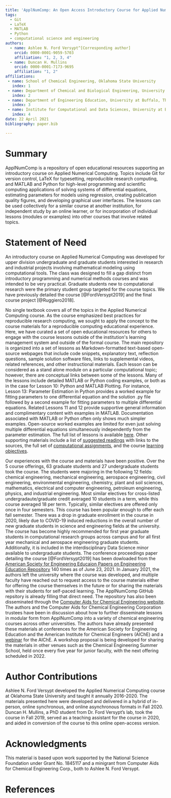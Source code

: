 ```yaml
---
title: 'ApplNumComp: An Open Access Introductory Course for Applied Numerical Computing'
tags:
  - Git
  - LaTeX
  - MATLAB
  - Python
  - computational science and engineering
authors:
  - name: Ashlee N. Ford Versypt^[Corresponding author]
    orcid: 0000-0001-9059-5703
    affiliation: "1, 2, 3, 4"
  - name: Duncan H. Mullins
    orcid: 0000-0001-7173-9695
    affiliation: "1, 2"
affiliations:
 - name: School of Chemical Engineering, Oklahoma State University
   index: 1
 - name: Department of Chemical and Biological Engineering, University at Buffalo, The State University of New York
   index: 2
 - name: Department of Engineering Education, University at Buffalo, The State University of New York
   index: 3
 - name: Institute for Computational and Data Sciences, University at Buffalo, The State University of New York
   index: 4   
date: 22 April 2021
bibliography: paper.bib

---
```


# Summary
ApplNumComp is a repository of open educational resources supporting an introductory course on Applied Numerical Computing. Topics include Git for version control, LaTeX for typesetting, reproducible research computing, and MATLAB and Python for high-level programming and scientific computing applications of solving systems of differential equations, estimating parameters for models using regression, creating publication quality figures, and developing graphical user interfaces. The lessons can be used collectively for a similar course at another institution, for independent study by an online learner, or for incorporation of individual lessons (modules or examples) into other courses that involve related topics. 
 
# Statement of Need
An introductory course on Applied Numerical Computing was developed for upper division undergraduate and graduate students interested in research and industrial projects involving mathematical modeling using computational tools. The class was designed to fill a gap distinct from introductory programming and numerical methods courses and was intended to be very practical. Graduate students new to computational research were the primary student group targeted for the course topics. We have previously detailed the course [@FordVersypt2019] and the final course project [@Ruggiero2018].

No single textbook covers all of the topics in the Applied Numerical Computing course. As the course emphasized best practices for reproducible research computing, we sought to apply the concept to the course materials for a reproducible computing educational experience. Here, we have curated a set of open educational resources for others to engage with the course lessons outside of the institution's learning management system and outside of the formal course. The main repository is organized into a set of lessons as Markdown-formatted text-based open-source webpages that include code snippets, explanatory text, reflection questions, sample solution software files, links to supplemental videos, related references, and other instructional materials. Each lesson can be considered as a stand alone module on a particular computational topic; however, there are conceptual links between some of the lessons. Many of the lessons include detailed MATLAB or Python coding examples, or both as in the case for Lesson 10: Python and MATLAB Plotting. For instance, Lesson 13: Parameter Estimation in Python provides a worked example for fitting parameters to one differential equation and the solution .py file followed by a second example for fitting parameters to multiple differential equations. Related Lessons 11 and 12 provide supportive general information and complimentary content with examples in MATLAB. Documentation associated with MATLAB or Python often only shows much simpler examples. Open-source worked examples are limited for even just solving multiple differential equations simultaneously independently from the parameter estimation. The full list of lessons is available [here](https://github.com/ashleefv/ApplNumComp#lessons). Other supporting materials include a list of [suggested readings](https://github.com/ashleefv/ApplNumComp/blob/master/RecommendedReading.md) with links to the sources, the full set of [computational assignments](https://github.com/ashleefv/ApplNumComp#computational-assignments), and the course [learning objectives](https://github.com/ashleefv/ApplNumComp#course-learning-objectives).

Our experiences with the course and materials have been positive. Over the 5 course offerings, 63 graduate students and 27 undergraduate students took the course. The students were majoring in the following 12 fields: chemical engineering, mechanical engineering, aerospace engineering, civil engineering, environmental engineering, chemistry, plant and soil sciences, mathematics, electrical and computer engineering, petroleum engineering, physics, and industrial engineering. Most similar electives for cross-listed undergradaute/graduate credit averaged 10 students in a term, while this course averaged 18 per term. Typically, similar electives are offered only once in four semesters. This course has been popular enough to offer each fall semester. There was a drop in graduate enrollment in the course in 2020, likely due to COVID-19 induced reductions in the overall number of new graduate students in science and engineering fields at the university. The course has become highly recommended for first year graduate students in computational research groups across campus and for all first year mechanical and aerospace engineering graduate students. Additionally, it is included in the interdisciplinary Data Science minor available to undergraduate students. The conference proceedings paper detailing the course [@FordVersypt2019] has been dowloaded from the [American Society for Engineering Educaion Papers on Engineering Education Repository](https://peer.asee.org/an-interdisciplinary-elective-course-to-build-computational-skills-for-mathematical-modeling-in-science-and-engineering) 140 times as of June 23, 2021. In January 2021, the authors left the university where the course was developed, and multiple faculty have reached out to request access to the course materials either for offering the course themselves in the future or for sharing the materials with their students for self-paced learning. The ApplNumComp GitHub repsitory is already filling that direct need. The repository has also been disseminated through the [Computer Aids for Chemical Engineering website](https://cache.org/computational-tools-development). The authors and the Computer Aids for Chemical Engineering Corporation trustees have been in discussion about how to further disseminate lessons in modular form from ApplNumComp into a variety of chemical engineering courses across other universities. The authors have already presented these materials at conferences for the American Society for Engineering Education and the American Institute for Chemical Engineers (AIChE) and a [webinar]( https://www.aiche.org/academy/webinars/teaching-computational-skills-chemical-engineers) for the AIChE. A workshop proposal is being developed for sharing the materials in other venues such as the Chemical Engineering Summer School, held once every five year for junior faculty, with the next offering scheduled in 2022.
 
# Author Contributions
Ashlee N. Ford Versypt developed the Applied Numerical Computing course at Oklahoma State University and taught it annually 2016-2020. The materials presented here were developed and delivered in a hybrid of in-person, online synchronous, and online asynchronous formats in Fall 2020. Duncan H. Mullins, a PhD student from Dr. Ford Versypt’s lab, took the course in Fall 2019, served as a teaching assistant for the course in 2020, and aided in conversion of the course to this online open-access version.

# Acknowledgments
This material is based upon work supported by the National Science Foundation under Grant No. 1845117 and a minigrant from Computer Aids for Chemical Engineering Corp., both to Ashlee N. Ford Versypt.

# References
